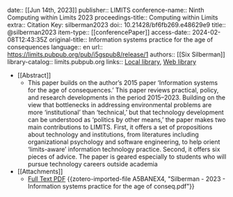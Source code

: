 date:: [[Jun 14th, 2023]]
publisher:: LIMITS
conference-name:: Ninth Computing within Limits 2023
proceedings-title:: Computing within Limits
extra:: Citation Key: silberman2023
doi:: 10.21428/bf6fb269.e48629e9
title:: @silberman2023
item-type:: [[conferencePaper]]
access-date:: 2024-02-08T12:43:35Z
original-title:: Information systems practice for the age of consequences
language:: en
url:: https://limits.pubpub.org/pub/i5gspub8/release/1
authors:: [[Six Silberman]]
library-catalog:: limits.pubpub.org
links:: [Local library](zotero://select/groups/2386895/items/L9TEJZGZ), [Web library](https://www.zotero.org/groups/2386895/items/L9TEJZGZ)

- [[Abstract]]
	- This paper builds on the author’s 2015 paper ‘Information systems for the age of consequences.’ This paper reviews practical, policy, and research developments in the period 2015–2023. Building on the view that bottlenecks in addressing environmental problems are more ‘institutional’ than ‘technical,’ but that technology development can be understood as ‘politics by other means,’ the paper makes two main contributions to LIMITS. First, it offers a set of propositions about technology and institutions, from literatures including organizational psychology and software engineering, to help orient ‘limits-aware’ information technology practice. Second, it offers six pieces of advice. The paper is geared especially to students who will pursue technology careers outside academia
- [[Attachments]]
	- [Full Text PDF](https://limits.pubpub.org/pub/i5gspub8/download/pdf) {{zotero-imported-file A5BANEX4, "Silberman - 2023 - Information systems practice for the age of conseq.pdf"}}